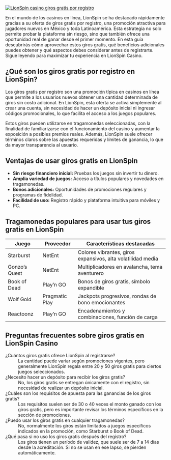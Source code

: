 [![LionSpin casino giros gratis por registro](https://123-caf.pages.dev/gitsignup.png)](https://vrmoo.ru/Bt82HjjY)

<p>En el mundo de los casinos en línea, LionSpin se ha destacado rápidamente gracias a su oferta de giros gratis por registro, una promoción atractiva para jugadores nuevos en México y toda Latinoamérica. Esta estrategia no solo permite probar la plataforma sin riesgo, sino que también ofrece una oportunidad real de ganar desde el primer momento. En esta guía descubrirás cómo aprovechar estos giros gratis, qué beneficios adicionales puedes obtener y qué aspectos debes considerar antes de registrarte. Sigue leyendo para maximizar tu experiencia en LionSpin Casino.</p>  <h2>¿Qué son los giros gratis por registro en LionSpin?</h2> <p>Los giros gratis por registro son una promoción típica en casinos en línea que permite a los usuarios nuevos obtener una cantidad determinada de giros sin costo adicional. En LionSpin, esta oferta se activa simplemente al crear una cuenta, sin necesidad de hacer un depósito inicial ni ingresar códigos promocionales, lo que facilita el acceso a los juegos populares.</p> <p>Estos giros pueden utilizarse en tragamonedas seleccionadas, con la finalidad de familiarizarse con el funcionamiento del casino y aumentar la exposición a posibles premios reales. Además, LionSpin suele ofrecer términos claros sobre las apuestas requeridas y límites de ganancia, lo que da mayor transparencia al usuario.</p>  <h2>Ventajas de usar giros gratis en LionSpin</h2> <ul>   <li><strong>Sin riesgo financiero inicial:</strong> Pruebas los juegos sin invertir tu dinero.</li>   <li><strong>Amplia variedad de juegos:</strong> Acceso a títulos populares y novedades en tragamonedas.</li>   <li><strong>Bonos adicionales:</strong> Oportunidades de promociones regulares y programas de fidelidad.</li>   <li><strong>Facilidad de uso:</strong> Registro rápido y plataforma intuitiva para móviles y PC.</li> </ul>  <h2>Tragamonedas populares para usar tus giros gratis en LionSpin</h2> <table>   <thead>     <tr>       <th>Juego</th>       <th>Proveedor</th>       <th>Características destacadas</th>     </tr>   </thead>   <tbody>     <tr>       <td>Starburst</td>       <td>NetEnt</td>       <td>Colores vibrantes, giros expansivos, alta volatilidad media</td>     </tr>     <tr>       <td>Gonzo’s Quest</td>       <td>NetEnt</td>       <td>Multiplicadores en avalancha, tema aventurero</td>     </tr>     <tr>       <td>Book of Dead</td>       <td>Play’n GO</td>       <td>Bonos de giros gratis, símbolo expandible</td>     </tr>     <tr>       <td>Wolf Gold</td>       <td>Pragmatic Play</td>       <td>Jackpots progresivos, rondas de bono emocionantes</td>     </tr>     <tr>       <td>Reactoonz</td>       <td>Play’n GO</td>       <td>Encadenamientos y combinaciones, función de carga</td>     </tr>   </tbody> </table>  <h2>Preguntas frecuentes sobre giros gratis en LionSpin Casino</h2> <dl>   <dt>¿Cuántos giros gratis ofrece LionSpin al registrarse?</dt>   <dd>La cantidad puede variar según promociones vigentes, pero generalmente LionSpin regala entre 20 y 50 giros gratis para ciertos juegos seleccionados.</dd>   <dt>¿Necesito hacer un depósito para recibir los giros gratis?</dt>   <dd>No, los giros gratis se entregan únicamente con el registro, sin necesidad de realizar un depósito inicial.</dd>   <dt>¿Cuáles son los requisitos de apuesta para las ganancias de los giros gratis?</dt>   <dd>Los requisitos suelen ser de 30 o 40 veces el monto ganado con los giros gratis, pero es importante revisar los términos específicos en la sección de promociones.</dd>   <dt>¿Puedo usar los giros gratis en cualquier tragamonedas?</dt>   <dd>No, normalmente los giros están limitados a juegos específicos indicados en la promoción, como Starburst o Book of Dead.</dd>   <dt>¿Qué pasa si no uso los giros gratis después del registro?</dt>   <dd>Los giros tienen un período de validez, que suele ser de 7 a 14 días desde la acreditación. Si no se usan en ese lapso, se pierden automáticamente.</dd> </dl>